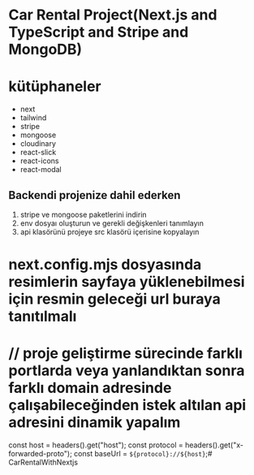 # Car Rental Project(Next.js and TypeScript and Stripe and MongoDB)
# kütüphaneler
- next
- tailwind
- stripe
- mongoose
- cloudinary
- react-slick
- react-icons
- react-modal

## Backendi projenize dahil ederken

1. stripe ve mongoose paketlerini indirin
2. env dosyaı oluşturun ve gerekli değişkenleri tanımlayın
3. api klasörünü projeye src klasörü içerisine kopyalayın

# next.config.mjs dosyasında resimlerin sayfaya yüklenebilmesi için resmin geleceği url buraya tanıtılmalı

# // proje geliştirme sürecinde farklı portlarda veya yanlandıktan sonra farklı domain adresinde çalışabileceğinden istek altılan api adresini dinamik yapalım
const host = headers().get("host");
const protocol = headers().get("x-forwarded-proto");
const baseUrl = `${protocol}://${host}`;# CarRentalWithNextjs
